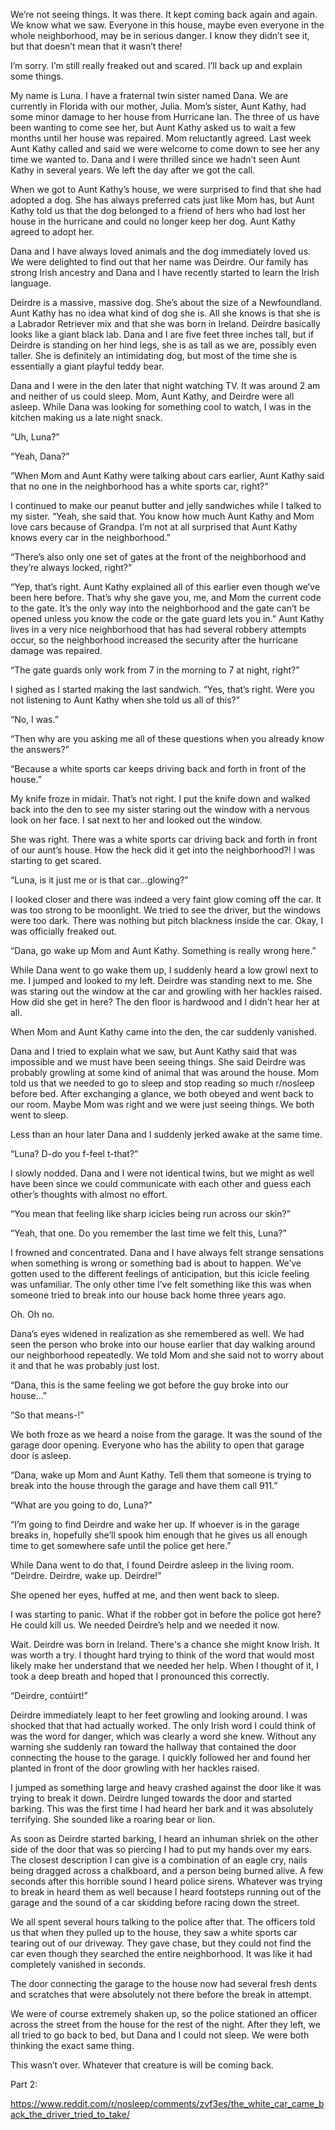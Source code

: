We’re not seeing things. It was there. It kept coming back again and again. We know what we saw. Everyone in this house, maybe even everyone in the whole neighborhood, may be in serious danger. I know they didn’t see it, but that doesn’t mean that it wasn’t there!

I’m sorry. I’m still really freaked out and scared. I’ll back up and explain some things.

My name is Luna. I have a fraternal twin sister named Dana. We are currently in Florida with our mother, Julia. Mom’s sister, Aunt Kathy, had some minor damage to her house from Hurricane Ian. The three of us have been wanting to come see her, but Aunt Kathy asked us to wait a few months until her house was repaired. Mom reluctantly agreed. Last week Aunt Kathy called and said we were welcome to come down to see her any time we wanted to. Dana and I were thrilled since we hadn’t seen Aunt Kathy in several years. We left the day after we got the call.

When we got to Aunt Kathy’s house, we were surprised to find that she had adopted a dog. She has always preferred cats just like Mom has, but Aunt Kathy told us that the dog belonged to a friend of hers who had lost her house in the hurricane and could no longer keep her dog. Aunt Kathy agreed to adopt her.

Dana and I have always loved animals and the dog immediately loved us. We were delighted to find out that her name was Deirdre. Our family has strong Irish ancestry and Dana and I have recently started to learn the Irish language.

Deirdre is a massive, massive dog. She’s about the size of a Newfoundland. Aunt Kathy has no idea what kind of dog she is. All she knows is that she is a Labrador Retriever mix and that she was born in Ireland. Deirdre basically looks like a giant black lab. Dana and I are five feet three inches tall, but if Deirdre is standing on her hind legs, she is as tall as we are, possibly even taller. She is definitely an intimidating dog, but most of the time she is essentially a giant playful teddy bear.

Dana and I were in the den later that night watching TV. It was around 2 am and neither of us could sleep. Mom, Aunt Kathy, and Deirdre were all asleep. While Dana was looking for something cool to watch, I was in the kitchen making us a late night snack.

“Uh, Luna?”

“Yeah, Dana?”

“When Mom and Aunt Kathy were talking about cars earlier, Aunt Kathy said that no one in the neighborhood has a white sports car, right?”

I continued to make our peanut butter and jelly sandwiches while I talked to my sister. “Yeah, she said that. You know how much Aunt Kathy and Mom love cars because of Grandpa. I’m not at all surprised that Aunt Kathy knows every car in the neighborhood.”

“There’s also only one set of gates at the front of the neighborhood and they’re always locked, right?”

“Yep, that’s right. Aunt Kathy explained all of this earlier even though we’ve been here before. That’s why she gave you, me, and Mom the current code to the gate. It’s the only way into the neighborhood and the gate can’t be opened unless you know the code or the gate guard lets you in.” Aunt Kathy lives in a very nice neighborhood that has had several robbery attempts occur, so the neighborhood increased the security after the hurricane damage was repaired.

“The gate guards only work from 7 in the morning to 7 at night, right?”

I sighed as I started making the last sandwich. “Yes, that’s right. Were you not listening to Aunt Kathy when she told us all of this?”

“No, I was.”

“Then why are you asking me all of these questions when you already know the answers?”

“Because a white sports car keeps driving back and forth in front of the house.”

My knife froze in midair. That’s not right. I put the knife down and walked back into the den to see my sister staring out the window with a nervous look on her face. I sat next to her and looked out the window.

She was right. There was a white sports car driving back and forth in front of our aunt’s house. How the heck did it get into the neighborhood?! I was starting to get scared.

“Luna, is it just me or is that car…glowing?”

I looked closer and there was indeed a very faint glow coming off the car. It was too strong to be moonlight. We tried to see the driver, but the windows were too dark. There was nothing but pitch blackness inside the car. Okay, I was officially freaked out.

“Dana, go wake up Mom and Aunt Kathy. Something is really wrong here.”

While Dana went to go wake them up, I suddenly heard a low growl next to me. I jumped and looked to my left. Deirdre was standing next to me. She was staring out the window at the car and growling with her hackles raised. How did she get in here? The den floor is hardwood and I didn’t hear her at all.

When Mom and Aunt Kathy came into the den, the car suddenly vanished.

Dana and I tried to explain what we saw, but Aunt Kathy said that was impossible and we must have been seeing things. She said Deirdre was probably growling at some kind of animal that was around the house. Mom told us that we needed to go to sleep and stop reading so much r/nosleep before bed. After exchanging a glance, we both obeyed and went back to our room. Maybe Mom was right and we were just seeing things. We both went to sleep.

Less than an hour later Dana and I suddenly jerked awake at the same time.

“Luna? D-do you f-feel t-that?”

I slowly nodded. Dana and I were not identical twins, but we might as well have been since we could communicate with each other and guess each other’s thoughts with almost no effort.

“You mean that feeling like sharp icicles being run across our skin?”

“Yeah, that one. Do you remember the last time we felt this, Luna?”

I frowned and concentrated. Dana and I have always felt strange sensations when something is wrong or something bad is about to happen. We’ve gotten used to the different feelings of anticipation, but this icicle feeling was unfamiliar. The only other time I’ve felt something like this was when someone tried to break into our house back home three years ago.

Oh. Oh no.

Dana’s eyes widened in realization as she remembered as well. We had seen the person who broke into our house earlier that day walking around our neighborhood repeatedly. We told Mom and she said not to worry about it and that he was probably just lost. 

“Dana, this is the same feeling we got before the guy broke into our house…”

“So that means-!”

We both froze as we heard a noise from the garage. It was the sound of the garage door opening. Everyone who has the ability to open that garage door is asleep.

“Dana, wake up Mom and Aunt Kathy. Tell them that someone is trying to break into the house through the garage and have them call 911.”

“What are you going to do, Luna?” 

“I’m going to find Deirdre and wake her up. If whoever is in the garage breaks in, hopefully she’ll spook him enough that he gives us all enough time to get somewhere safe until the police get here.”

While Dana went to do that, I found Deirdre asleep in the living room. “Deirdre. Deirdre, wake up. Deirdre!”

She opened her eyes, huffed at me, and then went back to sleep.

I was starting to panic. What if the robber got in before the police got here? He could kill us. We needed Deirdre’s help and we needed it now.

Wait. Deirdre was born in Ireland. There's a chance she might know Irish. It was worth a try. I thought hard trying to think of the word that would most likely make her understand that we needed her help. When I thought of it, I took a deep breath and hoped that I pronounced this correctly.

“Deirdre, contúirt!”

Deirdre immediately leapt to her feet growling and looking around. I was shocked that that had actually worked. The only Irish word I could think of was the word for danger, which was clearly a word she knew. Without any warning she suddenly ran toward the hallway that contained the door connecting the house to the garage. I quickly followed her and found her planted in front of the door growling with her hackles raised.

I jumped as something large and heavy crashed against the door like it was trying to break it down. Deirdre lunged towards the door and started barking. This was the first time I had heard her bark and it was absolutely terrifying. She sounded like a roaring bear or lion.

As soon as Deirdre started barking, I heard an inhuman shriek on the other side of the door that was so piercing I had to put my hands over my ears. The closest description I can give is a combination of an eagle cry, nails being dragged across a chalkboard, and a person being burned alive. A few seconds after this horrible sound I heard police sirens. Whatever was trying to break in heard them as well because I heard footsteps running out of the garage and the sound of a car skidding before racing down the street.

We all spent several hours talking to the police after that. The officers told us that when they pulled up to the house, they saw a white sports car tearing out of our driveway. They gave chase, but they could not find the car even though they searched the entire neighborhood. It was like it had completely vanished in seconds.

The door connecting the garage to the house now had several fresh dents and scratches that were absolutely not there before the break in attempt.

We were of course extremely shaken up, so the police stationed an officer across the street from the house for the rest of the night. After they left, we all tried to go back to bed, but Dana and I could not sleep. We were both thinking the exact same thing.

This wasn’t over. Whatever that creature is will be coming back.

Part 2:

https://www.reddit.com/r/nosleep/comments/zvf3es/the_white_car_came_back_the_driver_tried_to_take/